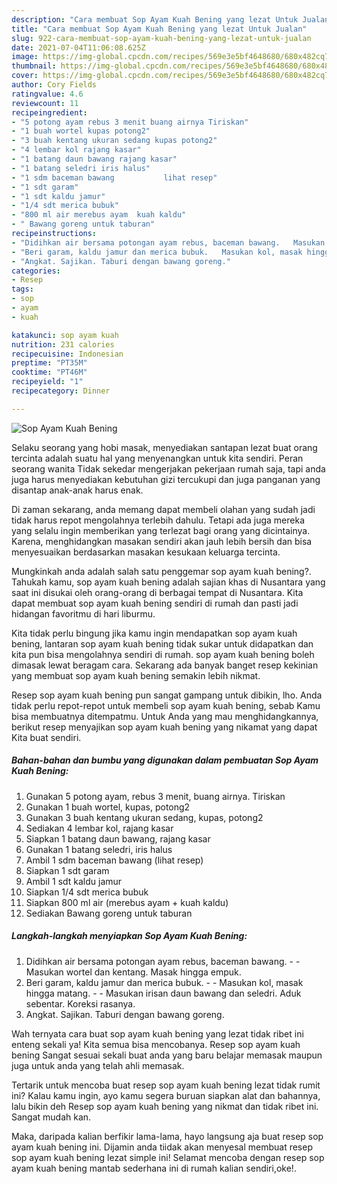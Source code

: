 ```yaml
---
description: "Cara membuat Sop Ayam Kuah Bening yang lezat Untuk Jualan"
title: "Cara membuat Sop Ayam Kuah Bening yang lezat Untuk Jualan"
slug: 922-cara-membuat-sop-ayam-kuah-bening-yang-lezat-untuk-jualan
date: 2021-07-04T11:06:08.625Z
image: https://img-global.cpcdn.com/recipes/569e3e5bf4648680/680x482cq70/sop-ayam-kuah-bening-foto-resep-utama.jpg
thumbnail: https://img-global.cpcdn.com/recipes/569e3e5bf4648680/680x482cq70/sop-ayam-kuah-bening-foto-resep-utama.jpg
cover: https://img-global.cpcdn.com/recipes/569e3e5bf4648680/680x482cq70/sop-ayam-kuah-bening-foto-resep-utama.jpg
author: Cory Fields
ratingvalue: 4.6
reviewcount: 11
recipeingredient:
- "5 potong ayam rebus 3 menit buang airnya Tiriskan"
- "1 buah wortel kupas potong2"
- "3 buah kentang ukuran sedang kupas potong2"
- "4 lembar kol rajang kasar"
- "1 batang daun bawang rajang kasar"
- "1 batang seledri iris halus"
- "1 sdm baceman bawang           lihat resep"
- "1 sdt garam"
- "1 sdt kaldu jamur"
- "1/4 sdt merica bubuk"
- "800 ml air merebus ayam  kuah kaldu"
- " Bawang goreng untuk taburan"
recipeinstructions:
- "Didihkan air bersama potongan ayam rebus, baceman bawang.   Masukan wortel dan kentang. Masak hingga empuk."
- "Beri garam, kaldu jamur dan merica bubuk.   Masukan kol, masak hingga matang.   Masukan irisan daun bawang dan seledri. Aduk sebentar. Koreksi rasanya."
- "Angkat. Sajikan. Taburi dengan bawang goreng."
categories:
- Resep
tags:
- sop
- ayam
- kuah

katakunci: sop ayam kuah 
nutrition: 231 calories
recipecuisine: Indonesian
preptime: "PT35M"
cooktime: "PT46M"
recipeyield: "1"
recipecategory: Dinner

---
```



![Sop Ayam Kuah Bening](https://img-global.cpcdn.com/recipes/569e3e5bf4648680/680x482cq70/sop-ayam-kuah-bening-foto-resep-utama.jpg)

Selaku seorang yang hobi masak, menyediakan santapan lezat buat orang tercinta adalah suatu hal yang menyenangkan untuk kita sendiri. Peran seorang  wanita Tidak sekedar mengerjakan pekerjaan rumah saja, tapi anda juga harus menyediakan kebutuhan gizi tercukupi dan juga panganan yang disantap anak-anak harus enak.

Di zaman  sekarang, anda memang dapat membeli olahan yang sudah jadi tidak harus repot mengolahnya terlebih dahulu. Tetapi ada juga mereka yang selalu ingin memberikan yang terlezat bagi orang yang dicintainya. Karena, menghidangkan masakan sendiri akan jauh lebih bersih dan bisa menyesuaikan berdasarkan masakan kesukaan keluarga tercinta. 



Mungkinkah anda adalah salah satu penggemar sop ayam kuah bening?. Tahukah kamu, sop ayam kuah bening adalah sajian khas di Nusantara yang saat ini disukai oleh orang-orang di berbagai tempat di Nusantara. Kita dapat membuat sop ayam kuah bening sendiri di rumah dan pasti jadi hidangan favoritmu di hari liburmu.

Kita tidak perlu bingung jika kamu ingin mendapatkan sop ayam kuah bening, lantaran sop ayam kuah bening tidak sukar untuk didapatkan dan kita pun bisa mengolahnya sendiri di rumah. sop ayam kuah bening boleh dimasak lewat beragam cara. Sekarang ada banyak banget resep kekinian yang membuat sop ayam kuah bening semakin lebih nikmat.

Resep sop ayam kuah bening pun sangat gampang untuk dibikin, lho. Anda tidak perlu repot-repot untuk membeli sop ayam kuah bening, sebab Kamu bisa membuatnya ditempatmu. Untuk Anda yang mau menghidangkannya, berikut resep menyajikan sop ayam kuah bening yang nikamat yang dapat Kita buat sendiri.

<!--inarticleads1-->

##### Bahan-bahan dan bumbu yang digunakan dalam pembuatan Sop Ayam Kuah Bening:

1. Gunakan 5 potong ayam, rebus 3 menit, buang airnya. Tiriskan
1. Gunakan 1 buah wortel, kupas, potong2
1. Gunakan 3 buah kentang ukuran sedang, kupas, potong2
1. Sediakan 4 lembar kol, rajang kasar
1. Siapkan 1 batang daun bawang, rajang kasar
1. Gunakan 1 batang seledri, iris halus
1. Ambil 1 sdm baceman bawang           (lihat resep)
1. Siapkan 1 sdt garam
1. Ambil 1 sdt kaldu jamur
1. Siapkan 1/4 sdt merica bubuk
1. Siapkan 800 ml air (merebus ayam + kuah kaldu)
1. Sediakan  Bawang goreng untuk taburan




<!--inarticleads2-->

##### Langkah-langkah menyiapkan Sop Ayam Kuah Bening:

1. Didihkan air bersama potongan ayam rebus, baceman bawang.  -  - Masukan wortel dan kentang. Masak hingga empuk.
1. Beri garam, kaldu jamur dan merica bubuk.  -  - Masukan kol, masak hingga matang.  -  - Masukan irisan daun bawang dan seledri. Aduk sebentar. Koreksi rasanya.
1. Angkat. Sajikan. Taburi dengan bawang goreng.




Wah ternyata cara buat sop ayam kuah bening yang lezat tidak ribet ini enteng sekali ya! Kita semua bisa mencobanya. Resep sop ayam kuah bening Sangat sesuai sekali buat anda yang baru belajar memasak maupun juga untuk anda yang telah ahli memasak.

Tertarik untuk mencoba buat resep sop ayam kuah bening lezat tidak rumit ini? Kalau kamu ingin, ayo kamu segera buruan siapkan alat dan bahannya, lalu bikin deh Resep sop ayam kuah bening yang nikmat dan tidak ribet ini. Sangat mudah kan. 

Maka, daripada kalian berfikir lama-lama, hayo langsung aja buat resep sop ayam kuah bening ini. Dijamin anda tiidak akan menyesal membuat resep sop ayam kuah bening lezat simple ini! Selamat mencoba dengan resep sop ayam kuah bening mantab sederhana ini di rumah kalian sendiri,oke!.


